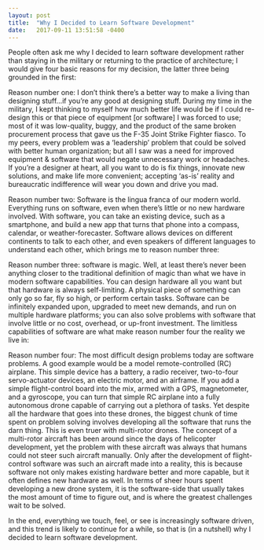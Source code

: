 ```yaml
---
layout: post
title:  "Why I Decided to Learn Software Development"
date:   2017-09-11 13:51:58 -0400
---
```


People often ask me why I decided to learn software development rather than staying in the military or returning to the practice of architecture; I would give four basic reasons for my decision, the latter three being grounded in the first:

Reason number one: I don’t think there’s a better way to make a living than designing stuff…if you’re any good at designing stuff.  During my time in the military, I kept thinking to myself how much better life would be if I could re-design this or that piece of equipment [or software] I was forced to use; most of it was low-quality, buggy, and the product of the same broken procurement process that gave us the F-35 Joint Strike Fighter fiasco.  To my peers, every problem was a ‘leadership’ problem that could be solved with better human organization; but all I saw was a need for improved equipment & software that would negate unnecessary work or headaches.  If you’re a designer at heart, all you want to do is fix things, innovate new solutions, and make life more convenient; accepting ‘as-is’ reality and bureaucratic indifference will wear you down and drive you mad. 

Reason number two: Software is the lingua franca of our modern world.  Everything runs on software, even when there’s little or no new hardware involved.  With software, you can take an existing device, such as a smartphone, and build a new app that turns that phone into a compass, calendar, or weather-forecaster.  Software allows devices on different continents to talk to each other, and even speakers of different languages to understand each other, which brings me to reason number three:

Reason number three: software is magic.  Well, at least there’s never been anything closer to the traditional definition of magic than what we have in modern software capabilities.  You can design hardware all you want but that hardware is always self-limiting.  A physical piece of something can only go so far, fly so high, or perform certain tasks.  Software can be infinitely expanded upon, upgraded to meet new demands, and run on multiple hardware platforms; you can also solve problems with software that involve little or no cost, overhead, or up-front investment.  The limitless capabilities of software are what make reason number four the reality we live in:

Reason number four: The most difficult design problems today are software problems.  A good example would be a model remote-controlled (RC) airplane.  This simple device has a battery, a radio receiver, two-to-four servo-actuator devices, an electric motor, and an airframe.  If you add a simple flight-control board into the mix, armed with a GPS, magnetometer, and a gyroscope, you can turn that simple RC airplane into a fully autonomous drone capable of carrying out a plethora of tasks.  Yet despite all the hardware that goes into these drones, the biggest chunk of time spent on problem solving involves developing all the software that runs the darn thing.  This is even truer with multi-rotor drones.  The concept of a multi-rotor aircraft has been around since the days of helicopter development, yet the problem with these aircraft was always that humans could not steer such aircraft manually.  Only after the development of flight-control software was such an aircraft made into a reality, this is because software not only makes existing hardware better and more capable, but it often defines new hardware as well.  In terms of sheer hours spent developing a new drone system, it is the software-side that usually takes the most amount of time to figure out, and is where the greatest challenges wait to be solved.

In the end, everything we touch, feel, or see is increasingly software driven, and this trend is likely to continue for a while, so that is (in a nutshell) why I decided to learn software development.







